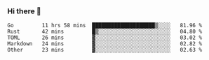 ### Hi there 👋

<!--
**yeya24/yeya24** is a ✨ _special_ ✨ repository because its `README.md` (this file) appears on your GitHub profile.

Here are some ideas to get you started:

- 🔭 I’m currently working on ...
- 🌱 I’m currently learning ...
- 👯 I’m looking to collaborate on ...
- 🤔 I’m looking for help with ...
- 💬 Ask me about ...
- 📫 How to reach me: ...
- 😄 Pronouns: ...
- ⚡ Fun fact: ...
-->

<!--START_SECTION:waka-->
```text
Go         11 hrs 58 mins  ████████████████████▒░░░░   81.96 % 
Rust       42 mins         █▒░░░░░░░░░░░░░░░░░░░░░░░   04.80 % 
TOML       26 mins         ▓░░░░░░░░░░░░░░░░░░░░░░░░   03.02 % 
Markdown   24 mins         ▓░░░░░░░░░░░░░░░░░░░░░░░░   02.82 % 
Other      23 mins         ▓░░░░░░░░░░░░░░░░░░░░░░░░   02.63 % 
```
<!--END_SECTION:waka-->
